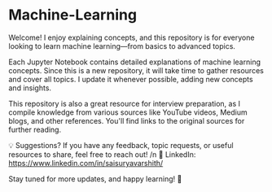 # Machine-Learning
  
Welcome! I enjoy explaining concepts, and this repository is for everyone looking to learn machine learning—from basics to advanced topics.

Each Jupyter Notebook contains detailed explanations of machine learning concepts. Since this is a new repository, it will take time to gather resources and cover all topics. I update it whenever possible, adding new concepts and insights.

This repository is also a great resource for interview preparation, as I compile knowledge from various sources like YouTube videos, Medium blogs, and other references. You'll find links to the original sources for further reading.

💡 Suggestions? If you have any feedback, topic requests, or useful resources to share, feel free to reach out!
/n
🔗 LinkedIn: https://www.linkedin.com/in/saisuryavarshith/

Stay tuned for more updates, and happy learning! 🚀

